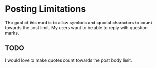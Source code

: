 # Posting Limitations

The goal of this mod is to allow symbols and special characters to count towards the post limit.
My users want to be able to reply with question marks.  


## TODO
I would love to make quotes count towards the post body limit.
